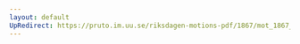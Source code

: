```yaml
---
layout: default
UpRedirect: https://pruto.im.uu.se/riksdagen-motions-pdf/1867/mot_1867__ak__3.pdf
---
```

